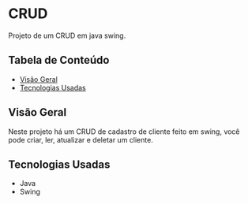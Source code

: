 # CRUD

Projeto de um CRUD em java swing.

## Tabela de Conteúdo

- [Visão Geral](#vis%C3%A3o-geral)
- [Tecnologias Usadas](#tecnologias-usadas)

## Visão Geral

Neste projeto há um CRUD de cadastro de cliente feito em swing, você pode criar, ler, atualizar e deletar um cliente.

## Tecnologias Usadas

- Java
- Swing
